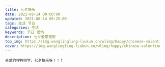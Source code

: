 ```yaml
---
title: 七夕快乐
date: 2021-08-14 00:00:00
updated: 2021-08-14 00:25:00
tags: 生活 节日 
categories: 生活
keywords: 节日 爱情
description: 七夕爱意无限
top_img: https://img.wanglingling-liukun.cn/wlimg/happy/chinese-valentine-2-top.jpeg
cover: https://img.wanglingling-liukun.cn/wlimg/happy/chinese-valentine-2-cover.jpg
---
```


    亲爱的柠柠同学，七夕快乐呀！！！
